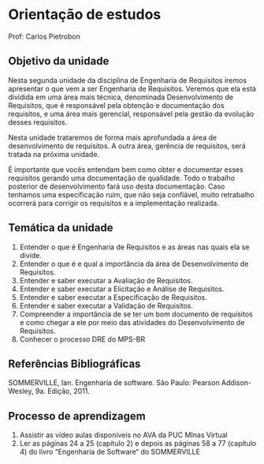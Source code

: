 # Orientação de estudos

Prof: Carlos Pietrobon


## Objetivo da unidade
Nesta segunda unidade da disciplina de Engenharia de Requisitos iremos apresentar o que vem a ser Engenharia de Requisitos. Veremos que ela está dividida em uma área mais técnica, denominada Desenvolvimento de Requisitos, que é responsável pela obtenção e documentação dos requisitos, e uma área mais gerencial, responsável pela gestão da evolução desses requisitos.

Nesta unidade trataremos de forma mais aprofundada a área de desenvolvimento de requisitos. A outra área, gerência de requisitos, será tratada na próxima unidade.

É importante que vocês entendam bem como obter e documentar esses requisitos gerando uma documentação de qualidade. Todo o trabalho posterior de desenvolvimento fará uso desta documentação. Caso tenhamos uma especificação ruim, que não seja confiável, muito retrabalho ocorrerá para corrigir os requisitos e a implementação realizada. 

## Temática da unidade

1. Entender o que é Engenharia de Requisitos e as áreas nas quais ela se divide.
2. Entender o que é e qual a importância da área de Desenvolvimento de Requisitos.
3. Entender e saber executar a Avaliação de Requisitos.
4. Entender e saber executar a Elicitação e Análise de Requisitos.
5. Entender e saber executar a Especificação de Requisitos.
6. Entender e saber executar a Validação de Requisitos.
7. Compreender a importância de se ter um bom documento de requisitos e como chegar a ele por meio das atividades do Desenvolvimento de Requisitos.
8. Conhecer o processo DRE do MPS-BR


## Referências Bibliográficas

SOMMERVILLE, Ian. Engenharia de software. São Paulo: Pearson Addison-Wesley, 9a. Edição, 2011.

## Processo de aprendizagem

1. Assistir as vídeo aulas disponíveis no AVA da PUC MInas Virtual
2. Ler as páginas 24 a 25 (capítulo 2) e depois as páginas 58 a 77 (capítulo 4) do livro “Engenharia de Software“ do SOMMERVILLE
